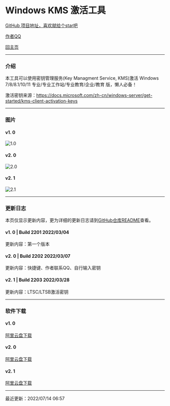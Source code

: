 # Windows KMS 激活工具

[GitHub 项目地址，喜欢就给个star吧](https://github.com/hyc1230/KMS-Activator)

[作者QQ](tencent://message?uin=191039275)

[回主页](/)

---
### 介绍

本工具可以使用密钥管理服务(Key Managment Service, KMS)激活 Windows 7/8/8.1/10/11 专业/专业工作站/专业教育/企业/教育 版，懒人必备！

激活密钥来源：<https://docs.microsoft.com/zh-cn/windows-server/get-started/kms-client-activation-keys>

---
### 图片

#### v1. 0

![1.0](https://user-images.githubusercontent.com/107044023/176808423-258029e1-ac5e-49b7-b97d-a3fe472d9c1c.png)

#### v2. 0

![2.0](https://user-images.githubusercontent.com/107044023/176808681-e510c7bb-0bf9-441f-8012-0d1c8e5a26e9.png)

#### v2. 1

![2.1](https://user-images.githubusercontent.com/107044023/176808846-fd1c2c11-ae50-47dc-803c-34156a6e9e86.png)

---

### 更新日志

本页仅显示更新内容，更为详细的更新日志请到[GitHub仓库README](https://github.com/hyc1230/KMS-Activator/blob/main/README.md#更新日志)查看。

#### v1. 0 | Build 2201 2022/03/04

更新内容：第一个版本

#### v2. 0 | Build 2202 2022/03/07

更新内容：快捷键、作者联系QQ、自行输入密钥

#### v2. 1 | Build 2203 2022/03/28

更新内容：LTSC/LTSB激活密钥

---
### 软件下载

#### v1. 0

[阿里云盘下载](https://www.aliyundrive.com/s/a1SGev5D6Je)

#### v2. 0

[阿里云盘下载](https://www.aliyundrive.com/s/PVcnZZTTFjA)

#### v2. 1

[阿里云盘下载](https://www.aliyundrive.com/s/6EBMwqjAju9)

---
最近更新：2022/07/14 06:57
